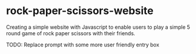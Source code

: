 # rock-paper-scissors-website

Creating a simple website with Javascript to enable users to play a simple 5 round game of rock paper scissors with their friends.

TODO: Replace prompt with some more user friendly entry box